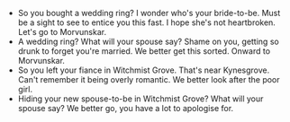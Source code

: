 - So you bought a wedding ring? I wonder who's your bride-to-be. Must be a sight to see to entice you this fast. I hope she's not heartbroken. Let's go to Morvunskar.
- A wedding ring? What will your spouse say? Shame on you, getting so drunk to forget you're married. We better get this sorted. Onward to Morvunskar.
- So you left your fiance in Witchmist Grove. That's near Kynesgrove. Can't remember it being overly romantic. We better look after the poor girl.
- Hiding your new spouse-to-be in Witchmist Grove? What will your spouse say? We better go, you have a lot to apologise for.
